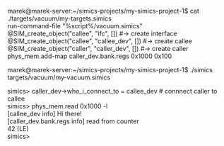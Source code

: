 marek@marek-server:~/simics-projects/my-simics-project-1$ cat ./targets/vacuum/my-targets.simics  
run-command-file "%script%/vacuum.simics"  
@SIM_create_object("callee", "ifc", [])         #-> create interface  
@SIM_create_object("callee", "callee_dev", [])  #-> create callee  
@SIM_create_object("caller", "caller_dev", [])  #-> create caller  
phys_mem.add-map caller_dev.bank.regs 0x1000 0x100  

marek@marek-server:~/simics-projects/my-simics-project-1$ ./simics targets/vacuum/my-vacuum.simics  

simics> caller_dev->who_i_connect_to = callee_dev # connnect caller to callee  
simics> phys_mem.read 0x1000 -l  
[callee_dev info] Hi there!  
[caller_dev.bank.regs info] read from counter  
42 (LE)  
simics>   
